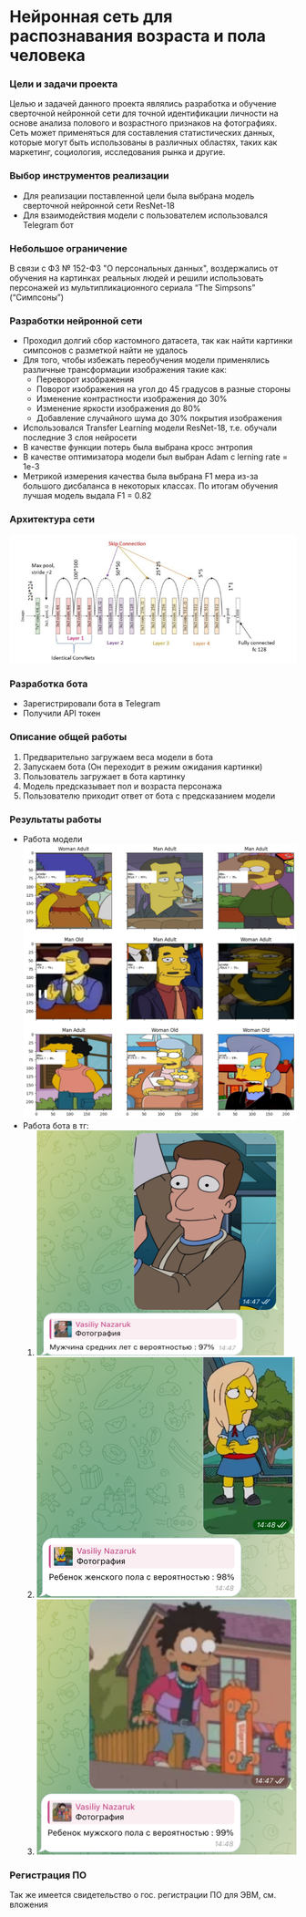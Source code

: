 # Нейронная сеть для распознавания возраста и пола человека 
### Цели и задачи проекта
Целью и задачей данного проекта являлись разработка и обучение сверточной нейронной сети для точной идентификации личности на основе анализа полового и возрастного признаков на фотографиях. Сеть может применяться для составления статистических данных, которые могут быть использованы в различных областях, таких как маркетинг, социология, исследования рынка и другие. 

### Выбор инструментов реализации
- Для реализации поставленной цели была выбрана модель сверточной нейронной сети ResNet-18
- Для взаимодействия модели с пользователем использовался Telegram бот

### Небольшое ограничение
В связи с ФЗ № 152-ФЗ "О персональных данных", воздержались от обучения на картинках реальных людей и решили использовать персонажей из мультипликационного сериала “The Simpsons” (“Симпсоны”)

### Разработки нейронной сети
- Проходил долгий сбор кастомного датасета, так как найти картинки симпсонов с разметкой найти не удалось
- Для того, чтобы избежать переобучения модели применялись различные трансформации изображения такие как:
  - Переворот изображения
  - Поворот изображения на угол до 45 градусов в разные стороны
  - Изменение контрастности изображения до 30%
  - Изменение яркости изображения до 80%
  - Добавление случайного шума до 30% покрытия изображения
- Использовался Transfer Learning модели ResNet-18, т.е. обучали последние 3 слоя нейросети
- В качестве функции потерь была выбрана кросс энтропия 
- В качестве оптимизатора модели был выбран Adam с lerning rate = 1e-3
- Метрикой измерения качества была выбрана F1 мера из-за большого дисбаланса в некоторых классах. По итогам обучения лучшая модель выдала F1 = 0.82

### Архитектура сети
![alt text](https://github.com/OneSll/Age_gender_recognition/blob/main/pic/model_res.png)

### Разработка бота
- Зарегистрировали бота в Telegram
- Получили API токен

### Описание общей работы
1) Предварительно загружаем веса модели в бота
2) Запускаем бота (Он переходит в режим ожидания картинки)
3) Пользователь загружает в бота картинку
4) Модель предсказывает пол и возраста персонажа
5) Пользователю приходит ответ от бота с предсказанием модели

### Результаты работы 
- Работа модели
![alt text](https://github.com/OneSll/Age_gender_recognition/blob/main/pic/res.png)
- Работа бота в тг:
  1) ![alt text](https://github.com/OneSll/Age_gender_recognition/blob/main/pic/res1.png)
  2) ![alt text](https://github.com/OneSll/Age_gender_recognition/blob/main/pic/res2.png)
  3) ![alt text](https://github.com/OneSll/Age_gender_recognition/blob/main/pic/res3.png)

### Регистрация ПО
Так же имеется свидетельство о гос. регистрации ПО для ЭВМ, см. вложения 
